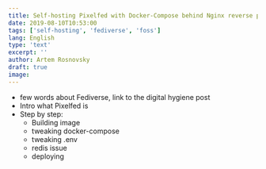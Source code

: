 ```yaml
---
title: Self-hosting Pixelfed with Docker-Compose behind Nginx reverse proxy
date: 2019-08-10T10:53:00
tags: ['self-hosting', 'fediverse', 'foss']
lang: English
type: 'text'
excerpt: ''
author: Artem Rosnovsky
draft: true
image:
---
```


- few words about Fediverse, link to the digital hygiene post
- Intro what Pixelfed is
- Step by step:
  - Building image
  - tweaking docker-compose
  - tweaking .env
  - redis issue
  - deploying
